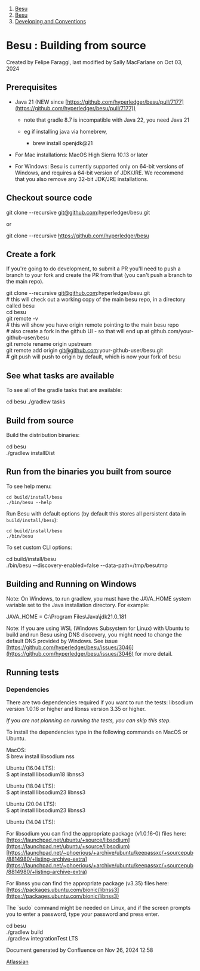 1. [Besu](index.html)
2. [Besu](Besu_22151173.html)
3. [Developing and Conventions](Developing-and-Conventions_22153909.html)

# Besu : Building from source

Created by Felipe Faraggi, last modified by Sally MacFarlane on Oct 03, 2024

## **Prerequisites**

- Java 21 (NEW since [https://github.com/hyperledger/besu/pull/7177](https://github.com/hyperledger/besu/pull/7177))
  
  - note that gradle 8.7 is incompatible with Java 22, you need Java 21
  - eg if installing java via homebrew,
    
    - brew install openjdk@21
- For Mac installations: MacOS High Sierra 10.13 or later
- For Windows: Besu is currently supported only on 64-bit versions of Windows, and requires a 64-bit version of JDK/JRE. We recommend that you also remove any 32-bit JDK/JRE installations.

## **Checkout source code**

git clone --recursive git@github.com:hyperledger/besu.git

or

git clone --recursive https://github.com/hyperledger/besu

## **Create a fork**

If you're going to do development, to submit a PR you'll need to push a branch to your fork and create the PR from that (you can't push a branch to the main repo).

git clone --recursive git@github.com:hyperledger/besu.git  
\# this will check out a working copy of the main besu repo, in a directory called besu  
cd besu  
git remote -v  
\# this will show you have origin remote pointing to the main besu repo  
\# also create a fork in the github UI - so that will end up at github.com/your-github-user/besu  
git remote rename origin upstream  
git remote add origin git@github.com:your-github-user/besu.git  
\# git push will push to origin by default, which is now your fork of besu

## **See what tasks are available**

To see all of the gradle tasks that are available:

cd besu ./gradlew tasks

## **Build from source**

Build the distribution binaries: 

cd besu  
./gradlew installDist

## **Run from the binaries you built from source**

To see help menu:

`cd build/install/besu`  
`./bin/besu --help`

Run Besu with default options (by default this stores all persistent data in `build/install/besu`):

`cd build/install/besu`  
`./bin/besu`

To set custom CLI options:

cd build/install/besu  
./bin/besu --discovery-enabled=false --data-path=/tmp/besutmp

## **Building and Running on Windows**

Note: On Windows, to run gradlew, you must have the JAVA\_HOME system variable set to the Java installation directory. For example: 

JAVA\_HOME = C:\\Program Files\\Java\\jdk21.0\_181

Note: If you are using WSL (Windows Subsystem for Linux) with Ubuntu to build and run Besu using DNS discovery, you might need to change the default DNS provided by Windows. See issue [https://github.com/hyperledger/besu/issues/3046](https://github.com/hyperledger/besu/issues/3046) for more detail.

## **Running tests**

### **Dependencies**

There are two dependencies required if you want to run the tests: libsodium version 1.0.16 or higher and libnss version 3.35 or higher.

*If you are not planning on running the tests, you can skip this step.*

To install the dependencies type in the following commands on MacOS or Ubuntu.

MacOS:  
$ brew install libsodium nss

Ubuntu (16.04 LTS):  
$ apt install libsodium18 libnss3

Ubuntu (18.04 LTS):  
$ apt install libsodium23 libnss3

Ubuntu (20.04 LTS):  
$ apt install libsodium23 libnss3

Ubuntu (14.04 LTS):

For libsodium you can find the appropriate package (v1.0.16-0) files here:  
[https://launchpad.net/ubuntu/+source/libsodium](https://launchpad.net/ubuntu/+source/libsodium)  
[https://launchpad.net/~phoerious/+archive/ubuntu/keepassxc/+sourcepub/8814980/+listing-archive-extra](https://launchpad.net/~phoerious/+archive/ubuntu/keepassxc/+sourcepub/8814980/+listing-archive-extra)

For libnss you can find the appropriate package (v3.35) files here:  
[https://packages.ubuntu.com/bionic/libnss3](https://packages.ubuntu.com/bionic/libnss3)

The \`sudo\` command might be needed on Linux, and if the screen prompts you to enter a password, type your password and press enter.

cd besu  
./gradlew build  
./gradlew integrationTest LTS

Document generated by Confluence on Nov 26, 2024 12:58

[Atlassian](http://www.atlassian.com/)
